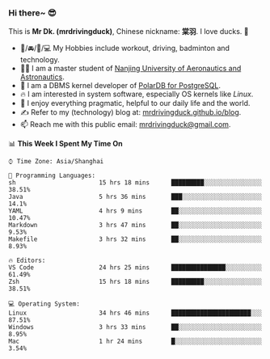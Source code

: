 ### Hi there~ 😎

This is **Mr Dk. (mrdrivingduck)**, Chinese nickname: **棠羽**. I love ducks. 🦆

- 💪/🚘/🏸/💻 My Hobbies include workout, driving, badminton and technology.
- 👨‍🎓 I am a master student of [Nanjing University of Aeronautics and Astronautics](https://en.wikipedia.org/wiki/Nanjing_University_of_Aeronautics_and_Astronautics).
- 🍊 I am a DBMS kernel developer of [PolarDB for PostgreSQL](https://github.com/ApsaraDB/PolarDB-for-PostgreSQL).
- 🔥 I am interested in system software, especially OS kernels like *Linux*.
- 🔧 I enjoy everything pragmatic, helpful to our daily life and the world.
- ✍ Refer to my (technology) blog at: [mrdrivingduck.github.io/blog](https://www.mrdrivingduck.cn/blog/#/).
- 📫 Reach me with this public email: [mrdrivingduck@gmail.com](mailto:mrdrivingduck@gmail.com).

<!--START_SECTION:waka-->
📊 **This Week I Spent My Time On** 

```text
⌚︎ Time Zone: Asia/Shanghai

💬 Programming Languages: 
sh                       15 hrs 18 mins      █████████░░░░░░░░░░░░░░░░   38.51% 
Java                     5 hrs 36 mins       ███░░░░░░░░░░░░░░░░░░░░░░   14.1% 
YAML                     4 hrs 9 mins        ██░░░░░░░░░░░░░░░░░░░░░░░   10.47% 
Markdown                 3 hrs 47 mins       ██░░░░░░░░░░░░░░░░░░░░░░░   9.53% 
Makefile                 3 hrs 32 mins       ██░░░░░░░░░░░░░░░░░░░░░░░   8.93%

🔥 Editors: 
VS Code                  24 hrs 25 mins      ███████████████░░░░░░░░░░   61.49% 
Zsh                      15 hrs 18 mins      █████████░░░░░░░░░░░░░░░░   38.51%

💻 Operating System: 
Linux                    34 hrs 46 mins      ██████████████████████░░░   87.51% 
Windows                  3 hrs 33 mins       ██░░░░░░░░░░░░░░░░░░░░░░░   8.95% 
Mac                      1 hr 24 mins        █░░░░░░░░░░░░░░░░░░░░░░░░   3.54%

```


<!--END_SECTION:waka-->

<!-- ![Mr Dk.'s GitHub Stats](https://github-readme-stats.vercel.app/api?username=mrdrivingduck&count_private&show_icons=true&theme=buefy) -->

<!-- ![Most Used Languages](https://github-readme-stats.vercel.app/api/top-langs/?username=mrdrivingduck&exclude_repo=mips32-CPU,snort-tcp-socket&theme=buefy&layout=compact&langs_count=10) -->


<!--
**mrdrivingduck/mrdrivingduck** is a ✨ _special_ ✨ repository because its `README.md` (this file) appears on your GitHub profile.

Here are some ideas to get you started:

- 🔭 I’m currently working on ...
- 🌱 I’m currently learning ...
- 👯 I’m looking to collaborate on ...
- 🤔 I’m looking for help with ...
- 💬 Ask me about ...
- 📫 How to reach me: ...
- 😄 Pronouns: ...
- ⚡ Fun fact: ...
-->
